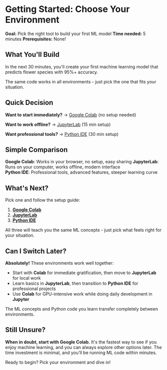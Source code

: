 # Getting Started: Choose Your Environment

**Goal:** Pick the right tool to build your first ML model
**Time needed:** 5 minutes
**Prerequisites:** None!

## What You'll Build

In the next 30 minutes, you'll create your first machine learning model that predicts flower species with 95%+ accuracy.

The same code works in all environments - just pick the one that fits your situation.

## Quick Decision

**Want to start immediately?** → [Google Colab](01-google-colab.md) (no setup needed)

**Want to work offline?** → [JupyterLab](02-jupyter.md) (15 min setup)

**Want professional tools?** → [Python IDE](03-python.md) (30 min setup)

## Simple Comparison

**Google Colab**: Works in your browser, no setup, easy sharing
**JupyterLab**: Runs on your computer, works offline, modern interface  
**Python IDE**: Professional tools, advanced features, steeper learning curve

## What's Next?

Pick one and follow the setup guide:

1. **[Google Colab](01-google-colab.md)**
2. **[JupyterLab](02-jupyter.md)**
3. **[Python IDE](03-python.md)**

All three will teach you the same ML concepts - just pick what feels right for your situation.

## Can I Switch Later?

**Absolutely!** These environments work well together:

- Start with **Colab** for immediate gratification, then move to **JupyterLab** for local work
- Learn basics in **JupyterLab**, then transition to **Python IDE** for professional projects
- Use **Colab** for GPU-intensive work while doing daily development in **Jupyter**

The ML concepts and Python code you learn transfer completely between environments.

## Still Unsure?

**When in doubt, start with Google Colab.** It's the fastest way to see if you enjoy machine learning, and you can always explore other options later. The time investment is minimal, and you'll be running ML code within minutes.

Ready to begin? Pick your environment and dive in!